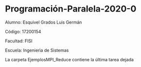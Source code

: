 # Programación-Paralela-2020-0

Alumno: Esquivel Grados Luis Germán

Código: 17200154

Facultad: FISI

Escuela: Ingenierìa de Sistemas

La carpeta EjemplosMPI_Reduce contiene la última tarea dejada
